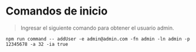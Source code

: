 # Comandos de inicio

> Ingresar el siguiente comando para obtener el usuario admin.
```shell
npm run command -- addUser -e admin@admin.com -fn admin -ln admin -p 12345678 -a 32 -ia true
```
